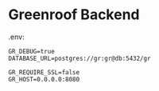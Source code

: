 # Greenroof Backend

.env:

```
GR_DEBUG=true
DATABASE_URL=postgres://gr:gr@db:5432/gr

GR_REQUIRE_SSL=false
GR_HOST=0.0.0.0:8080
```
